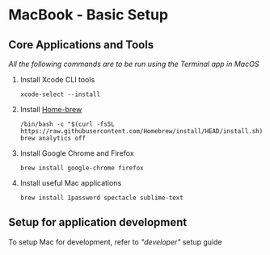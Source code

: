 MacBook - Basic Setup
=====================

## Core Applications and Tools
_All the following commands are to be run using the Terminal app in MacOS_
1. Install Xcode CLI tools
	```
	xcode-select --install
	```
2. Install [Home-brew](https://brew.sh/)
	```
	/bin/bash -c "$(curl -fsSL https://raw.githubusercontent.com/Homebrew/install/HEAD/install.sh)"
	brew analytics off
	```
3. Install Google Chrome and Firefox
	```
	brew install google-chrome firefox
	```
4. Install useful Mac applications
	```
	brew install 1password spectacle sublime-text
	```

## Setup for application development 
To setup Mac for development, refer to _"developer"_ setup guide
